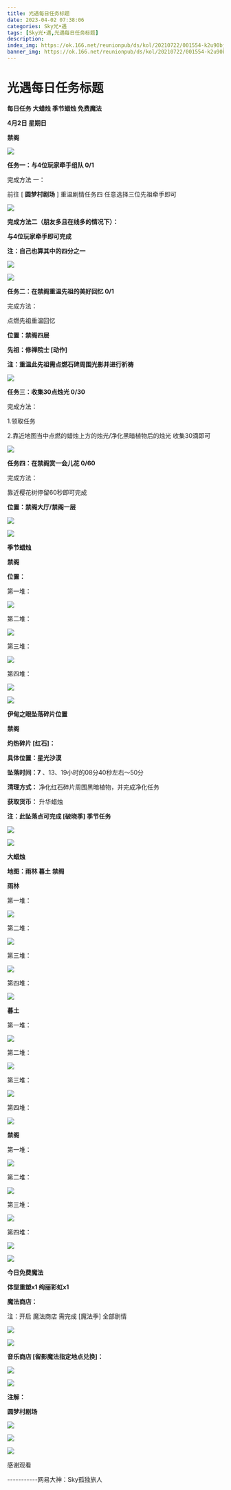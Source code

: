 ```yaml
---
title: 光遇每日任务标题
date: 2023-04-02 07:38:06
categories: Sky光•遇
tags: [Sky光•遇,光遇每日任务标题]
description: 
index_img: https://ok.166.net/reunionpub/ds/kol/20210722/001554-k2u90bj7ay.png?imageView&thumbnail=600x0&type=jpg
banner_img: https://ok.166.net/reunionpub/ds/kol/20210722/001554-k2u90bj7ay.png?imageView&thumbnail=600x0&type=jpg
---
```

# 光遇每日任务标题
**每日任务 大蜡烛 季节蜡烛 免费魔法**

 **4月2日 星期日**

 **禁阁**

![](https://img.166.net/reunionpub/ds/kol/20230402/000444-qgki8tnf95.jpg)

 **任务一：与4位玩家牵手组队 0/1**

完成方法 一：

前往 [ **圆梦村剧场** ] 重温剧情任务四 任意选择三位先祖牵手即可

![](https://img.166.net/reunionpub/ds/kol/20230402/000134-iplmwfv904.jpeg)

 **完成方法二（朋友多且在线多的情况下）：**

 **与4位玩家牵手即可完成**

 **注：自己也算其中的四分之一**

![](https://img.166.net/reunionpub/ds/kol/20230402/000143-kwa16bv8sp.jpeg)

![](https://img.166.net/reunionpub/ds/kol/20230402/000150-zynq18je0g.jpeg)

 **任务二：在禁阁重温先祖的美好回忆 0/1**

完成方法：

点燃先祖重温回忆

 **位置：禁阁四层**

 **先祖：修禅院士 [动作]**

 **注：重温此先祖需点燃石碑周围光影并进行祈祷**

![](https://img.166.net/reunionpub/ds/kol/20230402/000254-2rc9ydi3mh.jpeg)

 **任务三：收集30点烛光 0/30**

完成方法：

1.领取任务

2.靠近地图当中点燃的蜡烛上方的烛光/净化黑暗植物后的烛光 收集30滴即可

![](https://img.166.net/reunionpub/ds/kol/20230402/000306-qcl6o2ubk3.jpg)

 **任务四：在禁阁赏一会儿花 0/60**

完成方法：

靠近樱花树停留60秒即可完成

 **位置：禁阁大厅/禁阁一层**

![](https://img.166.net/reunionpub/ds/kol/20230402/000320-t5w2d8fj79.jpeg)

  

![](https://img.166.net/reunionpub/ds/kol/20221018/100256-wzutnocka0.png)

 **季节蜡烛**

 **禁阁**

 **位置：**

第一堆：

![](https://img.166.net/reunionpub/ds/kol/20230401/235331-cpk0ob349d.jpeg)

第二堆：

![](https://img.166.net/reunionpub/ds/kol/20230401/235340-si3fvm70gr.jpeg)

第三堆：

![](https://img.166.net/reunionpub/ds/kol/20230401/235349-tdh4mrg20i.jpeg)

第四堆：

![](https://img.166.net/reunionpub/ds/kol/20230401/235358-sd2qk4ice6.jpeg)

![](https://img.166.net/reunionpub/ds/kol/20221130/005912-5mvshq9nf3.png)

 **伊甸之眼坠落碎片位置**

 **禁阁**

 **灼热碎片 [红石]：**

 **具体位置：星光沙漠**

 **坠落时间：7** 、13、19小时的08分40秒左右～50分

 **清理方式：** 净化红石碎片周围黑暗植物，并完成净化任务

 **获取货币：** 升华蜡烛

 **注：此坠落点可完成  [破晓季] 季节任务**

![](https://img.166.net/reunionpub/ds/kol/20230402/000910-lgien41j83.jpeg)

![](https://img.166.net/reunionpub/ds/kol/20230313/005012-cdpy0kr1uq.png)

 **大蜡烛**

 **地图：雨林 暮土 禁阁**

 **雨林**

第一堆：

![](https://img.166.net/reunionpub/ds/kol/20230401/235635-y2tmiv3sq0.jpeg)

第二堆：

![](https://img.166.net/reunionpub/ds/kol/20230401/235642-fjqh79y1gp.jpeg)

第三堆：

![](https://img.166.net/reunionpub/ds/kol/20230401/235651-1dryz46scw.jpeg)

第四堆：

![](https://img.166.net/reunionpub/ds/kol/20230401/235657-9jn6z8pdlr.jpeg)

 **暮土**

第一堆：

![](https://img.166.net/reunionpub/ds/kol/20230401/235708-r0zqsodchb.jpeg)

第二堆：

![](https://img.166.net/reunionpub/ds/kol/20230401/235714-rnqpmsyaew.jpeg)

第三堆：

![](https://img.166.net/reunionpub/ds/kol/20230401/235721-a3uebhw7s2.jpeg)

第四堆：

![](https://img.166.net/reunionpub/ds/kol/20230401/235726-rnfli02475.jpeg)

 **禁阁**

第一堆：

![](https://img.166.net/reunionpub/ds/kol/20230401/235756-vaw5mf48qi.jpeg)

第二堆：

![](https://img.166.net/reunionpub/ds/kol/20230401/235805-de5jcirqf6.jpeg)

第三堆：

![](https://img.166.net/reunionpub/ds/kol/20230401/235814-sl6cw90vb1.jpeg)

第四堆：

![](https://img.166.net/reunionpub/ds/kol/20230401/235820-knadyjqm3f.jpeg)

![](https://img.166.net/reunionpub/ds/kol/20221018/100256-wzutnocka0.png)

 **今日免费魔法**

 **体型重塑x1 绚丽彩虹x1**

 **魔法商店：**

注：开启 魔法商店 需完成 [魔法季] 全部剧情

![](https://img.166.net/reunionpub/ds/kol/20221018/100559-oibznvdtus.png)

![](https://img.166.net/reunionpub/ds/kol/20230401/235857-o09lwctmfb.jpeg)

 **音乐商店 [留影魔法指定地点兑换]：**

![](https://img.166.net/reunionpub/ds/kol/20230401/001828-s2lm934tko.jpeg)

 **![](https://img.166.net/reunionpub/ds/kol/20221018/100256-wzutnocka0.png)**

 **注解：**

 **圆梦村剧场**

![](https://img.166.net/reunionpub/ds/kol/20230402/000713-z0m9opajeq.jpeg)

![](https://img.166.net/reunionpub/ds/kol/20230402/000724-i86wjposeh.jpeg)

![](https://img.166.net/reunionpub/ds/kol/20230331/000943-nqry4ubf5h.png)

感谢观看

\-----------网易大神：Sky孤独旅人

